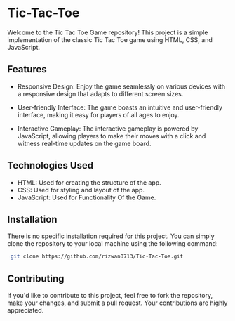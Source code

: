 # Tic-Tac-Toe
Welcome to the Tic Tac Toe Game repository! This project is a simple implementation of the classic Tic Tac Toe game using HTML, CSS, and JavaScript.


## Features
- Responsive Design: Enjoy the game seamlessly on various devices with a responsive design that adapts to different screen sizes.

- User-friendly Interface: The game boasts an intuitive and user-friendly interface, making it easy for players of all ages to enjoy.

- Interactive Gameplay: The interactive gameplay is powered by JavaScript, allowing players to make their moves with a click and witness real-time updates on the game board.

 ## Technologies Used
- HTML: Used for creating the structure of the app.
- CSS: Used for styling and layout of the app.
- JavaScript: Used for Functionality Of the Game.

## Installation

There is no specific installation required for this project. You can simply clone the repository to your local machine using the following command:

```bash
 git clone https://github.com/rizwan0713/Tic-Tac-Toe.git
```


## Contributing

If you'd like to contribute to this project, feel free to fork the repository, make your changes, and submit a pull request. Your contributions are highly appreciated.
